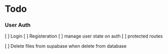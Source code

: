 # Todo 

### User Auth
[ ] Login
[ ] Registeration
[ ] manage user state on auth
[ ] protected routes

[ ] Delete files from supabase when delete from database
